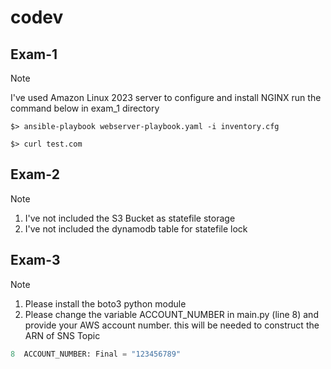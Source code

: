 # codev
## Exam-1 
> [!NOTE]
> I've used Amazon Linux 2023 server to configure and install NGINX
run the command below in exam_1 directory 

```$> ansible-playbook webserver-playbook.yaml -i inventory.cfg ```

```$> curl test.com ```

## Exam-2
> [!NOTE]
> 1. I've not included the S3 Bucket as statefile storage
> 2. I've not included the dynamodb table for statefile lock

## Exam-3
> [!NOTE]
> 1. Please install the boto3 python module 
> 2. Please change the variable ACCOUNT_NUMBER in main.py (line 8) and provide your AWS account number. this will be needed to construct the ARN of SNS Topic
``` python
8  ACCOUNT_NUMBER: Final = "123456789"
```
